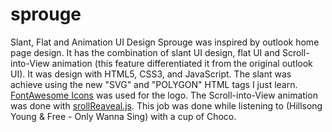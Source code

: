 # sprouge
Slant, Flat and Animation UI Design
Sprouge was inspired by outlook home page design. It has the combination of slant UI design, flat UI and Scroll-into-View animation (this feature differentiated it from the original outlook UI). It was design with HTML5, CSS3, and JavaScript. The slant was achieve using the new "SVG" and "POLYGON" HTML tags I just learn. <a href="http://fontawesome.io/icons/">FontAwesome Icons</a> was used for the logo. The Scroll-into-View animation was done with <a href="https://scrollrevealjs.org/" target="_blank">srollReaveal.js</a>. This job was done while listening to (Hillsong Young & Free - Only Wanna Sing) with a cup of Choco.
